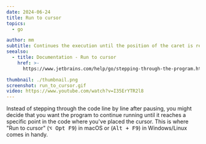 ```yaml
---
date: 2024-06-24
title: Run to cursor
topics:
  - go

author: mm
subtitle: Continues the execution until the position of the caret is reached.
seealso:
  - title: Documentation - Run to cursor
    href: >-
      https://www.jetbrains.com/help/go/stepping-through-the-program.html#run-to-cursor

thumbnail: ./thumbnail.png
screenshot: run_to_cursor.gif
video: https://www.youtube.com/watch?v=I35ErYTR2l8
---
```


Instead of stepping through the code line by line after pausing, you might decide that you want the program to continue running until it reaches a specific point in the code where you've placed the cursor. This is where "Run to cursor" (<kbd>⌥
Opt F9</kbd>) in macOS or (<kbd>Alt + F9</kbd>) in Windows/Linux comes in handy.
